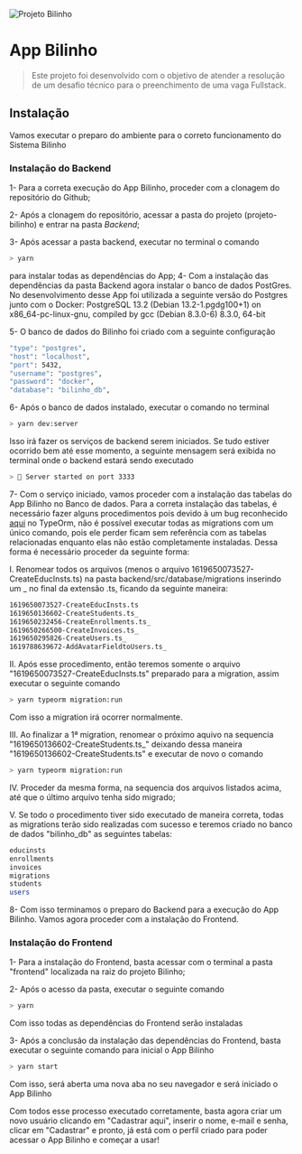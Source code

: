 ![Projeto Bilinho](image.jpg)
# App Bilinho

> Este projeto foi desenvolvido com o objetivo de atender a resolução de um desafio técnico para o preenchimento de uma vaga Fullstack.

## Instalação

Vamos executar o preparo do ambiente para o correto funcionamento do Sistema Bilinho

### Instalação do Backend
1- Para a correta execução do App Bilinho, proceder com a clonagem do repositório do Github;

2- Após a clonagem do repositório, acessar a pasta do projeto (projeto-bilinho) e entrar na pasta *Backend*;

3- Após acessar a pasta backend, executar no terminal o comando
```bash
> yarn
```
para instalar todas as dependências do App;
4- Com a instalação das dependências da pasta Backend agora instalar o banco de dados PostGres. No desenvolvimento desse App foi utilizada a seguinte versão do Postgres junto com o Docker:
PostgreSQL 13.2 (Debian 13.2-1.pgdg100+1) on x86_64-pc-linux-gnu, compiled by gcc (Debian 8.3.0-6) 8.3.0, 64-bit

5- O banco de dados do Bilinho foi criado com a seguinte configuração

```bash
"type": "postgres",
"host": "localhost",
"port": 5432,
"username": "postgres",
"password": "docker",
"database": "bilinho_db",
```

6- Após o banco de dados instalado, executar o comando no terminal

```bash
> yarn dev:server
```

Isso irá fazer os serviços de backend serem iniciados. Se tudo estiver ocorrido bem até esse momento, a seguinte mensagem será exibida no terminal onde o backend estará sendo executado

```bash
> 🏁 Server started on port 3333
```

7- Com o serviço iniciado, vamos proceder com a instalação das tabelas do App Bilinho no Banco de dados. Para a correta instalação das tabelas, é necessário fazer alguns procedimentos pois devido à um bug reconhecido [aqui](https://github.com/typeorm/typeorm/issues/4588) no TypeOrm, não é possível executar todas as migrations com um único comando, pois ele perder ficam sem referência com as tabelas relacionadas enquanto elas não estão completamente instaladas. Dessa forma é necessário proceder da seguinte forma:

I. Renomear todos os arquivos (menos o arquivo 1619650073527-CreateEducInsts.ts) na pasta backend/src/database/migrations inserindo um _ no final da extensão .ts, ficando da seguinte maneira:

```bash
1619650073527-CreateEducInsts.ts
1619650136602-CreateStudents.ts_
1619650232456-CreateEnrollments.ts_
1619650266500-CreateInvoices.ts_
1619650295826-CreateUsers.ts_
1619788639672-AddAvatarFieldtoUsers.ts_
```
II. Após esse procedimento, então teremos somente o arquivo "1619650073527-CreateEducInsts.ts" preparado para a migration, assim executar o seguinte comando
```bash
> yarn typeorm migration:run
```
Com isso a migration irá ocorrer normalmente.

III. Ao finalizar a 1ª migration, renomear o próximo aquivo na sequencia "1619650136602-CreateStudents.ts_" deixando dessa maneira "1619650136602-CreateStudents.ts" e executar de novo o comando
```bash
> yarn typeorm migration:run
```
IV. Proceder da mesma forma, na sequencia dos arquivos listados acima, até que o último arquivo tenha sido migrado;

V. Se todo o procedimento tiver sido executado de maneira correta, todas as migrations terão sido realizadas com sucesso e teremos criado no banco de dados "bilinho_db" as seguintes tabelas:

```bash
educinsts
enrollments
invoices
migrations
students
users
```
8- Com isso terminamos o preparo do Backend para a execução do App Bilinho. Vamos agora proceder com a instalação do Frontend.

### Instalação do Frontend
1- Para a instalação do Frontend, basta acessar com o terminal a pasta "frontend" localizada na raiz do projeto Bilinho;

2- Após o acesso da pasta, executar o seguinte comando
```bash
> yarn
```
Com isso todas as dependências do Frontend serão instaladas

3- Após a conclusão da instalação das dependências do Frontend, basta executar o seguinte comando para inicial o App Bilinho
```bash
> yarn start
```
Com isso, será aberta uma nova aba no seu navegador e será iniciado o App Bilinho

Com todos esse processo executado corretamente, basta agora criar um novo usuário clicando em "Cadastrar aqui", inserir o nome, e-mail e senha, clicar em "Cadastrar" e pronto, já está com o perfil criado para poder acessar o App Bilinho e começar a usar!
